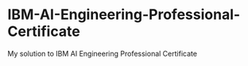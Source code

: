 # IBM-AI-Engineering-Professional-Certificate
My solution to IBM AI Engineering Professional Certificate
